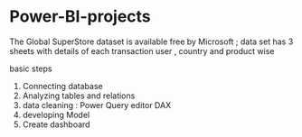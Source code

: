 # Power-BI-projects
The Global SuperStore dataset is available free by Microsoft ; data set has 3 sheets with details of each transaction user , country and product wise

basic steps 

1. Connecting database
2. Analyzing tables and relations
3. data cleaning : Power Query editor DAX
4. developing Model 
5. Create dashboard 
